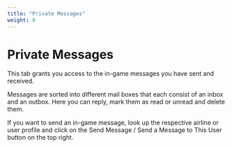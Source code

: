 ```yaml
---
title: "Private Messages"
weight: 8
---
```


# Private Messages

This tab grants you access to the in-game messages you have sent and received.

Messages are sorted into different mail boxes that each consist of an inbox and an outbox. Here you can reply, mark them as read or unread and delete them.

If you want to send an in-game message, look up the respective airline or user profile and click on the Send Message / Send a Message to This User button on the top right.
